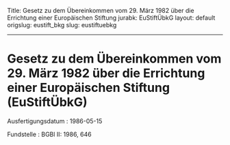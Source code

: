 Title: Gesetz zu dem Übereinkommen vom 29. März 1982 über die Errichtung einer Europäischen
  Stiftung
jurabk: EuStiftÜbkG
layout: default
origslug: eustift_bkg
slug: eustiftuebkg

---

# Gesetz zu dem Übereinkommen vom 29. März 1982 über die Errichtung einer Europäischen Stiftung (EuStiftÜbkG)

Ausfertigungsdatum
:   1986-05-15

Fundstelle
:   BGBl II: 1986, 646

